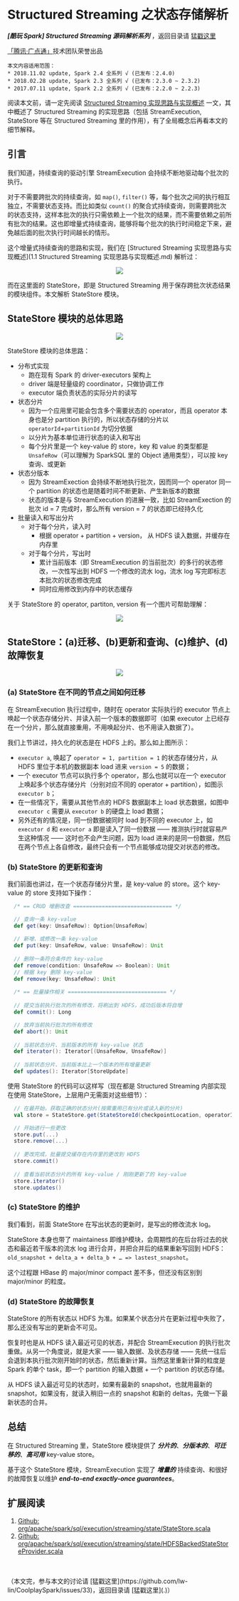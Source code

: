 # Structured Streaming 之状态存储解析 #

***[酷玩 Spark] Structured Streaming 源码解析系列*** ，返回目录请 [猛戳这里](.)

[「腾讯·广点通」](http://e.qq.com)技术团队荣誉出品

```
本文内容适用范围：
* 2018.11.02 update, Spark 2.4 全系列 √ (已发布：2.4.0)
* 2018.02.28 update, Spark 2.3 全系列 √ (已发布：2.3.0 ~ 2.3.2)
* 2017.07.11 update, Spark 2.2 全系列 √ (已发布：2.2.0 ~ 2.2.3)
```



阅读本文前，请一定先阅读 [Structured Streaming 实现思路与实现概述](1.1%20Structured%20Streaming%20实现思路与实现概述.md) 一文，其中概述了 Structured Streaming 的实现思路（包括 StreamExecution, StateStore 等在 Structured Streaming 里的作用），有了全局概念后再看本文的细节解释。

## 引言

我们知道，持续查询的驱动引擎 StreamExecution 会持续不断地驱动每个批次的执行。

对于不需要跨批次的持续查询，如 `map()`, `filter()` 等，每个批次之间的执行相互独立，不需要状态支持。而比如类似 `count()` 的聚合式持续查询，则需要跨批次的状态支持，这样本批次的执行只需依赖上一个批次的结果，而不需要依赖之前所有批次的结果。这也即增量式持续查询，能够将每个批次的执行时间稳定下来，避免越后面的批次执行时间越长的情形。

这个增量式持续查询的思路和实现，我们在 [Structured Streaming 实现思路与实现概述](1.1 Structured Streaming 实现思路与实现概述.md) 解析过：

<p align="center"><img src="1.imgs/120.png"></p>

而在这里面的 StateStore，即是 Structured Streaming 用于保存跨批次状态结果的模块组件。本文解析 StateStore 模块。

## StateStore 模块的总体思路

<p align="center"><img src="3.imgs/100.png"></p>

StateStore 模块的总体思路：
- 分布式实现
    - 跑在现有 Spark 的 driver-executors 架构上
    - driver 端是轻量级的 coordinator，只做协调工作
    - executor 端负责状态的实际分片的读写
- 状态分片
    - 因为一个应用里可能会包含多个需要状态的 operator，而且 operator 本身也是分 partition 执行的，所以状态存储的分片以 `operatorId`+`partitionId` 为切分依据
    - 以分片为基本单位进行状态的读入和写出
    - 每个分片里是一个 key-value 的 store，key 和 value 的类型都是 `UnsafeRow`（可以理解为 SparkSQL 里的 Object 通用类型），可以按 key 查询、或更新
- 状态分版本
    - 因为 StreamExection 会持续不断地执行批次，因而同一个 operator 同一个 partition 的状态也是随着时间不断更新、产生新版本的数据
    - 状态的版本是与 StreamExecution 的进展一致，比如 StreamExection 的批次 id = 7 完成时，那么所有 version = 7 的状态即已经持久化
- 批量读入和写出分片
    - 对于每个分片，读入时
        - 根据 operator + partition + version， 从 HDFS 读入数据，并缓存在内存里
    - 对于每个分片，写出时
        - 累计当前版本（即 StreamExecution 的当前批次）的多行的状态修改，一次性写出到 HDFS 一个修改的流水 log，流水 log 写完即标志本批次的状态修改完成
        - 同时应用修改到内存中的状态缓存

关于 StateStore 的 operator, partiton, version 有一个图片可帮助理解：

<p align="center"><img src="3.imgs/200.png"></p>

## StateStore：(a)迁移、(b)更新和查询、(c)维护、(d)故障恢复

<p align="center"><img src="3.imgs/100.png">

### (a) StateStore 在不同的节点之间如何迁移

在 StreamExecution 执行过程中，随时在 operator 实际执行的 executor 节点上唤起一个状态存储分片、并读入前一个版本的数据即可（如果 executor 上已经存在一个分片，那么就直接重用，不用唤起分片、也不用读入数据了）。

我们上节讲过，持久化的状态是在 HDFS 上的。那么如上图所示：

- `executor a`, 唤起了 `operator = 1, partition = 1` 的状态存储分片，从 HDFS 里位于本机的数据副本 load 进来 `version = 5` 的数据；
- 一个 executor 节点可以执行多个 operator，那么也就可以在一个 executor 上唤起多个状态存储分片（分别对应不同的 operator + partition），如图示 `executor b`；
- 在一些情况下，需要从其他节点的 HDFS 数据副本上 load 状态数据，如图中 `executor c` 需要从 `executor b` 的硬盘上 load 数据；
- 另外还有的情况是，同一份数据被同时 load 到不同的 executor 上，如 `executor d` 和 `executor a` 即是读入了同一份数据 —— 推测执行时就容易产生这种情况 —— 这时也不会产生问题，因为 load 进来的是同一份数据，然后在两个节点上各自修改，最终只会有一个节点能够成功提交对状态的修改。

### (b) StateStore 的更新和查询

我们前面也讲过，在一个状态存储分片里，是 key-value 的 store。这个 key-value 的 store 支持如下操作：

```scala
  /* == CRUD 增删改查 =============================== */

  // 查询一条 key-value
  def get(key: UnsafeRow): Option[UnsafeRow]
    
  // 新增、或修改一条 key-value
  def put(key: UnsafeRow, value: UnsafeRow): Unit
    
  // 删除一条符合条件的 key-value
  def remove(condition: UnsafeRow => Boolean): Unit
  // 根据 key 删除 key-value
  def remove(key: UnsafeRow): Unit
  
  /* == 批量操作相关 =============================== */
    
  // 提交当前执行批次的所有修改，将刷出到 HDFS，成功后版本将自增
  def commit(): Long

  // 放弃当前执行批次的所有修改
  def abort(): Unit
    
  // 当前状态分片、当前版本的所有 key-value 状态
  def iterator(): Iterator[(UnsafeRow, UnsafeRow)]
    
  // 当前状态分片、当前版本比上一个版本的所有增量更新
  def updates(): Iterator[StoreUpdate]
```

使用 StateStore 的代码可以这样写（现在都是 Structured Streaming 内部实现在使用 StateStore，上层用户无需面对这些细节）：

```scala
  // 在最开始，获取正确的状态分片(按需重用已有分片或读入新的分片)
  val store = StateStore.get(StateStoreId(checkpointLocation, operatorId, partitionId), ..., version, ...)

  // 开始进行一些更改
  store.put(...)
  store.remove(...)
    
  // 更改完成，批量提交缓存在内存里的更改到 HDFS
  store.commit()
    
  // 查看当前状态分片的所有 key-value / 刚刚更新了的 key-value
  store.iterator()
  store.updates()
```

### (c) StateStore 的维护

我们看到，前面 StateStore 在写出状态的更新时，是写出的修改流水 log。

StateStore 本身也带了 maintainess 即维护模块，会周期性的在后台将过去的状态和最近若干版本的流水 log 进行合并，并把合并后的结果重新写回到 HDFS：`old_snapshot + delta_a + delta_b + … => lastest_snapshot`。

这个过程跟 HBase 的 major/minor compact 差不多，但还没有区别到 major/minor 的粒度。

### (d) StateStore 的故障恢复

StateStore 的所有状态以 HDFS 为准。如果某个状态分片在更新过程中失败了，那么还没有写出的更新会不可见。

恢复时也是从 HDFS 读入最近可见的状态，并配合 StreamExecution 的执行批次重做。从另一个角度说，就是大家 —— 输入数据、及状态存储 —— 先统一往后会退到本执行批次刚开始时的状态，然后重新计算。当然这里重新计算的粒度是 Spark 的单个 task，即一个 partition 的输入数据 + 一个 partition 的状态存储。

从 HDFS 读入最近可见的状态时，如果有最新的 snapshot，也就用最新的 snapshot，如果没有，就读入稍旧一点的 snapshot 和新的 deltas，先做一下最新状态的合并。

## 总结

在 Structured Streaming 里，StateStore 模块提供了 ***分片的***、***分版本的***、***可迁移的***、***高可用***  key-value store。

基于这个 StateStore 模块，StreamExecution 实现了 ***增量的*** 持续查询、和很好的故障恢复以维护 ***end-to-end exactly-once guarantees***。

## 扩展阅读

1. [Github: org/apache/spark/sql/execution/streaming/state/StateStore.scala](https://github.com/apache/spark/blob/master/sql/core/src/main/scala/org/apache/spark/sql/execution/streaming/state/StateStore.scala)
2. [Github: org/apache/spark/sql/execution/streaming/state/HDFSBackedStateStoreProvider.scala](https://github.com/apache/spark/blob/master/sql/core/src/main/scala/org/apache/spark/sql/execution/streaming/state/HDFSBackedStateStoreProvider.scala)

<br/>
<br/>
（本文完，参与本文的讨论请 [猛戳这里](https://github.com/lw-lin/CoolplaySpark/issues/33)，返回目录请 [猛戳这里](.)）
